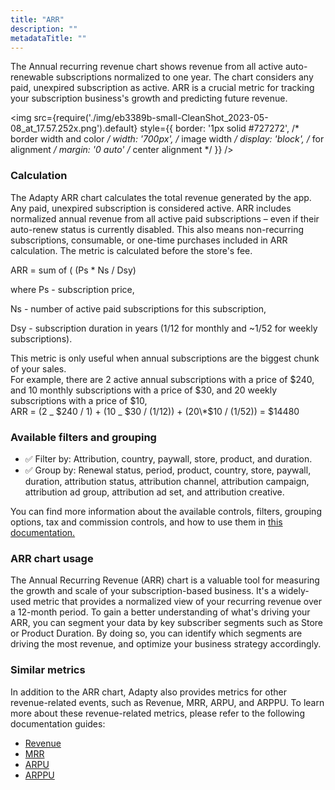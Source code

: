 ```yaml
---
title: "ARR"
description: ""
metadataTitle: ""
---
```


The Annual recurring revenue chart shows revenue from all active auto-renewable subscriptions normalized to one year.   The chart considers any paid, unexpired subscription as active. ARR is a crucial metric for tracking your subscription business's growth and predicting future revenue.


<img
  src={require('./img/eb3389b-small-CleanShot_2023-05-08_at_17.57.252x.png').default}
  style={{
    border: '1px solid #727272', /* border width and color */
    width: '700px', /* image width */
    display: 'block', /* for alignment */
    margin: '0 auto' /* center alignment */
  }}
/>





### Calculation

The Adapty ARR chart calculates the total revenue generated by the app. Any paid, unexpired subscription is considered active. ARR includes normalized annual revenue from all active paid subscriptions – even if their auto-renew status is currently disabled.  This also means non-recurring subscriptions, consumable, or one-time purchases included in ARR calculation. The metric is calculated before the store's fee.  

ARR = sum of ( (Ps \* Ns / Dsy)

where Ps - subscription price, 

Ns - number of active paid subscriptions for this subscription,

 Dsy - subscription duration in years (1/12 for monthly and ~1/52 for weekly subscriptions).

This metric is only useful when annual subscriptions are the biggest chunk of your sales.  
For example, there are 2 active annual subscriptions with a price of $240, and 10 monthly subscriptions with a price of $30, and 20 weekly subscriptions with a price of $10,  
ARR = (2 _ $240 / 1) + (10 _ $30 / (1/12)) + (20\*$10 / (1/52)) = $14480

### Available filters and grouping

- ✅ Filter by: Attribution, country, paywall, store, product, and duration. 
- ✅ Group by: Renewal status, period, product, country, store, paywall, duration, attribution status, attribution channel, attribution campaign, attribution ad group, attribution ad set, and attribution creative. 

You can find more information about the available controls, filters, grouping options, tax and commission controls, and how to use them in [this documentation.](https://docs.adapty.io/docs/controls-filters-grouping-compare-proceeds)

### ARR chart usage

The Annual Recurring Revenue (ARR) chart is a valuable tool for measuring the growth and scale of your subscription-based business. It's a widely-used metric that provides a normalized view of your recurring revenue over a 12-month period. To gain a better understanding of what's driving your ARR, you can segment your data by key subscriber segments such as Store or Product Duration. By doing so, you can identify which segments are driving the most revenue, and optimize your business strategy accordingly.

### Similar metrics

In addition to the ARR chart, Adapty also provides metrics for other revenue-related events, such as Revenue, MRR, ARPU, and ARPPU. To learn more about these revenue-related metrics, please refer to the following documentation guides:

- [Revenue](https://docs.adapty.io/docs/revenue)
- [MRR](https://docs.adapty.io/docs/mrr)
- [ARPU](https://docs.adapty.io/docs/arpu)
- [ARPPU](https://docs.adapty.io/docs/arppu)